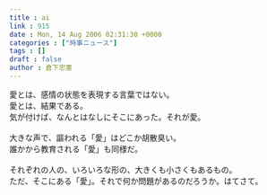 ```yaml
---
title : ai
link : 915
date : Mon, 14 Aug 2006 02:31:30 +0000
categories : ["時事ニュース"]
tags : []
draft : false
author : 倉下忠憲
---
```


愛とは、感情の状態を表現する言葉ではない。<BR>愛とは、結果である。<BR>気が付けば、なんとはなしにそこにあった。それが愛。<BR><BR>大きな声で、謳われる「愛」はどこか胡散臭い。<BR>誰かから教育される「愛」も同様だ。<BR><BR>それぞれの人の、いろいろな形の、大きくも小さくもあるもの。<BR>ただ、そこにある「愛」。それで何か問題があるのだろうか。はてさて。<br><br>
